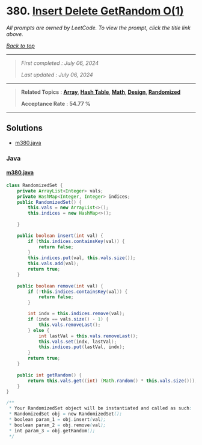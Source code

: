 # 380. [Insert Delete GetRandom O(1)](<https://leetcode.com/problems/insert-delete-getrandom-o1>)

*All prompts are owned by LeetCode. To view the prompt, click the title link above.*

*[Back to top](<../README.md>)*

------

> *First completed : July 06, 2024*
>
> *Last updated : July 06, 2024*

------

> **Related Topics** : **[Array](<by_topic/Array.md>), [Hash Table](<by_topic/Hash Table.md>), [Math](<by_topic/Math.md>), [Design](<by_topic/Design.md>), [Randomized](<by_topic/Randomized.md>)**
>
> **Acceptance Rate** : **54.77 %**

------

## Solutions

- [m380.java](<../my-submissions/m380.java>)
### Java
#### [m380.java](<../my-submissions/m380.java>)
```Java
class RandomizedSet {
    private ArrayList<Integer> vals;
    private HashMap<Integer, Integer> indices;
    public RandomizedSet() {
        this.vals = new ArrayList<>();
        this.indices = new HashMap<>();
        
    }
    
    public boolean insert(int val) {
        if (this.indices.containsKey(val)) {
            return false;
        }
        this.indices.put(val, this.vals.size());
        this.vals.add(val);
        return true;
    }
    
    public boolean remove(int val) {
        if (!this.indices.containsKey(val)) {
            return false;
        }

        int indx = this.indices.remove(val);
        if (indx == vals.size() - 1) {
            this.vals.removeLast();
        } else {
            int lastVal = this.vals.removeLast();
            this.vals.set(indx, lastVal);
            this.indices.put(lastVal, indx);
        }
        return true;
    }
    
    public int getRandom() {
        return this.vals.get((int) (Math.random() * this.vals.size()));
    }
}

/**
 * Your RandomizedSet object will be instantiated and called as such:
 * RandomizedSet obj = new RandomizedSet();
 * boolean param_1 = obj.insert(val);
 * boolean param_2 = obj.remove(val);
 * int param_3 = obj.getRandom();
 */
```

